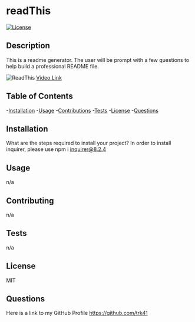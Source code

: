  # readThis

  [![License](https://img.shields.io/badge/License-MIT-yellow.svg)](https://opensource.org/licenses/MIT)

  ## Description
  This is a readme generator. 
  The user will be prompt with a few questions to help build a professional README file.
  
  ![ReadThis](https://user-images.githubusercontent.com/48659944/210291419-35049855-d6c9-40b6-97e3-db2a09db39c9.gif)
  [Video Link](https://drive.google.com/drive/folders/1MQuxdP6HSNOAlZK69ZqN9eQ-UJTe95pL?usp=sharing)
  ## Table of Contents
  -[Installation](#installation)
  -[Usage](#usage)
  -[Contributions](#contributing)
  -[Tests](#tests)
  -[License](#license)
  -[Questions](#questions)

  ## Installation
  What are the steps required to install your project?
  In order to install inquirer, please use npm i inquirer@8.2.4
  

  ## Usage 
  n/a

  ## Contributing
  n/a

  ## Tests
  n/a

  ## License
  MIT

  ## Questions
  Here is a link to my GitHub Profile https://github.com/trk41
